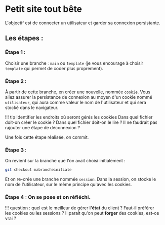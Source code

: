 # Petit site tout bête
L'objectif est de connecter un utilisateur et garder sa connexion persistante.

## Les étapes : 

### Étape 1 : 
Choisir une branche : `main` ou `template` (je vous encourage à choisir `template` qui permet de coder plus proprement). 

### Étape 2 :  
À partir de cette branche, en créer une nouvelle, nommée `cookie`. 
Vous allez assurer la persistance de connexion au moyen d'un cookie nommé `utilisateur`, qui aura comme valeur le nom de l'utilisateur et qui sera stocké dans le navigateur. 

!!! tip Identifier les endroits où seront gérés les cookies
    Dans quel fichier doit-on créer le cookie ? 
    Dans quel fichier doit-on le lire ? 
    Il ne faudrait pas rajouter une étape de déconnexion ? 

Une fois cette étape réalisée, on commit. 

### Étape 3 :
On revient sur la branche que l'on avait choisi initialement : 
```sh
git checkout mabrancheinitiale
```
Et on re-crée une branche nommée `session`. 
Dans la session, on stocke le nom de l'utilisateur, sur le même principe qu'avec les cookies. 

### Étape 4 : On se pose et on réfléchi. 

!!! question : quel est le meilleur de gérer **l'état** du client ?
    Faut-il préférer les cookies ou les sessions ?
    Il parait qu'on peut **forger** des cookies, est-ce vrai ? 
